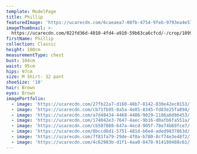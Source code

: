 ```yaml
---
template: ModelPage
title: Phillip
featuredImage: 'https://ucarecdn.com/6caeaea7-00fb-4754-9feb-9793ea4e57db/'
imageThumbnail: >-
  https://ucarecdn.com/022fd36d-4010-4fd4-a910-59b63ca6cfcd/-/crop/1099x1462/245,0/-/preview/
firstName: Phillip
collection: Classic
height: 180cm
measurementType: chest
bust: 104cm
waist: 95cm
hips: 97cm
size: M Shirt- 32 pant
shoeSize: '10'
hair: Brown
eyes: Brown
imagePortfolio:
  - image: 'https://ucarecdn.com/27fb22a7-d160-46b7-8142-030e42ec0153/'
  - image: 'https://ucarecdn.com/cb71fb95-8a5a-4e85-8345-fd83e25fa894/'
  - image: 'https://ucarecdn.com/a7d48434-4468-4486-9029-1186a6d86453/'
  - image: 'https://ucarecdn.com/174042e3-7647-4aec-9b16-d0afb6fa551a/'
  - image: 'https://ucarecdn.com/cb507088-647a-4ecd-905f-78e74b69fce7/'
  - image: 'https://ucarecdn.com/0bccd6d1-5751-481d-b6e4-aded9837863d/'
  - image: 'https://ucarecdn.com/7f81fa79-29de-4f0a-b780-8cf74e3e48f2/'
  - image: 'https://ucarecdn.com/4c62983b-d1f1-4aa0-8478-914180488c61/'
---
```


